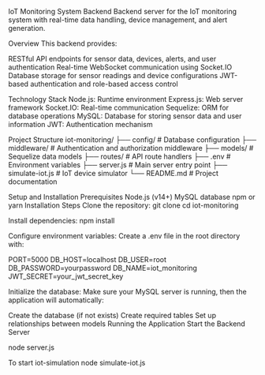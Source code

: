 IoT Monitoring System Backend
Backend server for the IoT monitoring system with real-time data handling, device management, and alert generation.

Overview
This backend provides:

RESTful API endpoints for sensor data, devices, alerts, and user authentication
Real-time WebSocket communication using Socket.IO
Database storage for sensor readings and device configurations
JWT-based authentication and role-based access control

Technology Stack
Node.js: Runtime environment
Express.js: Web server framework
Socket.IO: Real-time communication
Sequelize: ORM for database operations
MySQL: Database for storing sensor data and user information
JWT: Authentication mechanism

Project Structure
iot-monitoring/
├── config/            # Database configuration
├── middleware/        # Authentication and authorization middleware
├── models/            # Sequelize data models
├── routes/            # API route handlers
├── .env               # Environment variables
├── server.js          # Main server entry point
├── simulate-iot.js    # IoT device simulator
└── README.md          # Project documentation

Setup and Installation
Prerequisites
Node.js (v14+)
MySQL database
npm or yarn
Installation Steps
Clone the repository:
git clone <repository-url>
cd iot-monitoring


Install dependencies:
npm install

Configure environment variables: Create a .env file in the root directory with:

PORT=5000
DB_HOST=localhost
DB_USER=root
DB_PASSWORD=yourpassword
DB_NAME=iot_monitoring
JWT_SECRET=your_jwt_secret_key

Initialize the database: Make sure your MySQL server is running, then the application will automatically:

Create the database (if not exists)
Create required tables
Set up relationships between models
Running the Application
Start the Backend Server

node server.js

To start iot-simulation 
node simulate-iot.js